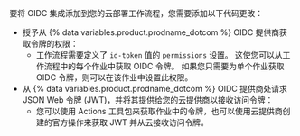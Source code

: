 要将 OIDC 集成添加到您的云部署工作流程，您需要添加以下代码更改：

- 授予从 {% data variables.product.prodname_dotcom %} OIDC 提供商获取令牌的权限：
  - 工作流程需要定义了 `id-token` 值的 `permissions` 设置。 这使您可以从工作流程中的每个作业中获取 OIDC 令牌。 如果您只需要为单个作业获取 OIDC 令牌，则可以在该作业中设置此权限。
- 从 {% data variables.product.prodname_dotcom %} OIDC 提供商处请求 JSON Web 令牌 (JWT)，并将其提供给您的云提供商以接收访问令牌：
  - 您可以使用 Actions 工具包来获取作业中的令牌，也可以使用云提供商创建的官方操作来获取 JWT 并从云接收访问令牌。
